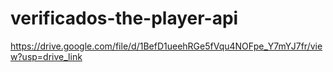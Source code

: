 # verificados-the-player-api

https://drive.google.com/file/d/1BefD1ueehRGe5fVqu4NOFpe_Y7mYJ7fr/view?usp=drive_link
